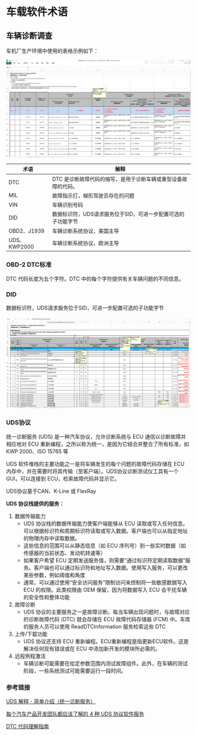 # 车载软件术语

## 车辆诊断调查

车机厂生产环境中使用的表格示例如下：

![](2023-01-03-10-45-45.png)

| 术语         | 解释                                                           |
| ------------ | -------------------------------------------------------------- |
| DTC          | DTC 是诊断故障代码的缩写，是用于诊断车辆或重型设备故障的代码。 |
| MIL          | 故障指示灯，梯形驾驶员存在的问题                               |
| VIN          | 车辆识别号码                                                   |
| DID          | 数据标识符，UDS请求服务位于SID，可进一步配置可选的子功能字节   |
| OBD2、J1939  | 车辆诊断系统协议，美国主导                                     |
| UDS、KWP2000 | 车辆诊断系统协议，欧洲主导                                     |

### OBD-2 DTC标准

DTC 代码长度为五个字符。DTC 中的每个字符提供有关车辆问题的不同信息。 

### DID

数据标识符，UDS请求服务位于SID，可进一步配置可选的子功能字节

![](2023-01-03-11-29-39.png)

### UDS协议

统一诊断服务 (UDS) 是一种汽车协议，允许诊断系统与 ECU 通信以诊断故障并相应地对 ECU 重新编程，之所以称为统一，是因为它结合并整合了所有标准，如KWP 2000、ISO 15765 等

UDS 软件堆栈的主要功能之一是将车辆发生的每个问题的故障代码存储在 ECU 内存中，并在需要时将其传输（至客户端）。UDS协议诊断测试仪工具有一个 GUI，可以连接到 ECU，检索故障代码并显示它。

UDS协议基于CAN、K-Line 或 FlexRay

**UDS 协议栈提供的服务：**
1. 数据传输能力
   - UDS 协议栈的数据传输能力使客户端能够从 ECU 读取或写入任何信息。可以根据标识符和周期标识符读取或写入数据。客户端也可以从指定地址的物理内存中读取数据。
   - 这些信息的范围可以从静态信息（如 ECU 序列号）到一些实时数据（如传感器的当前状态、发动机转速等）
   - 如果客户希望 ECU 定期发送服务值，则需要“通过标识符定期读取数据”服务。客户端也可以通过标识符和地址写入数据。使用写入服务，可以更改某些参数，例如阈值和角度
   - 通常，可以通过使用“安全访问服务”限制访问来控制将一些敏感数据写入 ECU 的权限。此类权限由 OEM 保留，因为将数据写入 ECU 会干扰车辆的安全性和整体功能
2. 故障诊断
   - UDS 协议的主要服务之一是故障诊断。每当车辆出现问题时，与故障对应的诊断故障代码 (DTC) 就会存储在 ECU 故障代码存储器 (FCM) 中。车库的服务人员可以使用 ReadDTCInformation 服务检索这些 DTC
3. 上传/下载功能
   - UDS 协议还支持 ECU 重新编程。ECU重新编程是指更新ECU软件。这是解决任何现有错误或在 ECU 中添加新开发的模块所必需的。
4. 远程例程激活
   - 车辆诊断可能需要在给定参数范围内测试故障组件。此外，在车辆的测试阶段，一些系统测试可能需要运行一段时间。


### 参考链接

[UDS 解释 - 简单介绍（统一诊断服务）](https://www.csselectronics.com/pages/uds-protocol-tutorial-unified-diagnostic-services)

[每个汽车产品开发团队都应该了解的 4 种 UDS 协议软件服务](https://www.embitel.com/blog/embedded-blog/4-uds-protocol-services-every-automotive-geek-should-know)

[DTC 代码理解指南](https://www.samsara.com/guides/dtc-codes/)
